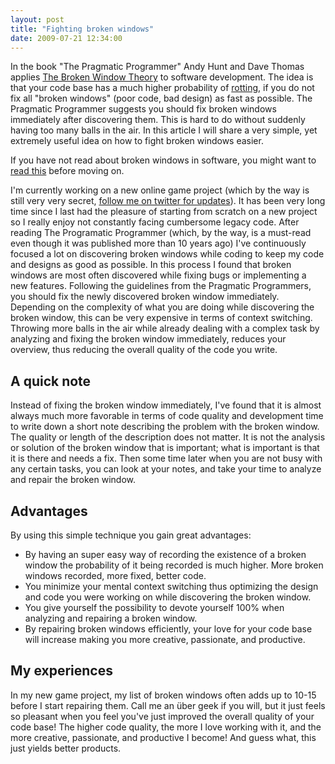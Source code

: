 ```yaml
---
layout: post
title: "Fighting broken windows"
date: 2009-07-21 12:34:00
---
```

In the book "The Pragmatic Programmer" Andy Hunt and Dave Thomas applies [The Broken Window Theory](http://www.codinghorror.com/blog/files/Atlantic%20Monthly%20-%20Broken%20Windows.htm) to software development. The idea is that your code base has a much higher probability of [rotting](http://en.wikipedia.org/wiki/Software_rot), if you do not fix all "broken windows" (poor code, bad design) as fast as possible. The Pragmatic Programmer suggests you should fix broken windows immediately after discovering them. This is hard to do without suddenly having too many balls in the air. In this article I will share a very simple, yet extremely useful idea on how to fight broken windows easier.

If you have not read about broken windows in software, you might want to [read this](http://www.pragprog.com/the-pragmatic-programmer/extracts/software-entropy) before moving on.

I'm currently working on a new online game project (which by the way is still very very secret, [follow me on twitter for updates](http://twitter.com/rasmusrn)). It has been very long time since I last had the pleasure of starting from scratch on a new project so I really enjoy not constantly facing cumbersome legacy code. After reading The Programatic Programmer (which, by the way, is a must-read even though it was published more than 10 years ago) I've continuously focused a lot on discovering broken windows while coding to keep my code and designs as good as possible. In this process I found that broken windows are most often discovered while fixing bugs or implementing a new features. Following the guidelines from the Pragmatic Programmers, you should fix the newly discovered broken window immediately. Depending on the complexity of what you are doing while discovering the broken window, this can be very expensive in terms of context switching. Throwing more balls in the air while already dealing with a complex task by analyzing and fixing the broken window immediately, reduces your overview, thus reducing the overall quality of the code you write.

A quick note
----------

Instead of fixing the broken window immediately, I've found that it is almost always much more favorable in terms of code quality and development time to write down a short note describing the problem with the broken window. The quality or length of the description does not matter. It is not the analysis or solution of the broken window that is important; what is important is that it is there and needs a fix. Then some time later when you are not busy with any certain tasks, you can look at your notes, and take your time to analyze and repair the broken window.

Advantages
----------

By using this simple technique you gain great advantages:

* By having an super easy way of recording the existence of a broken window the probability of it being recorded is much higher. More broken windows recorded, more fixed, better code.
* You minimize your mental context switching thus optimizing the design and code you were working on while discovering the broken window.
* You give yourself the possibility to devote yourself 100% when analyzing and repairing a broken window.
* By repairing broken windows efficiently, your love for your code base will increase making you more creative, passionate, and productive.

My experiences
-------------

In my new game project, my list of broken windows often adds up to 10-15 before I start repairing them. Call me an über geek if you will, but it just feels so pleasant when you feel you've just improved the overall quality of your code base! The higher code quality, the more I love working with it, and the more creative, passionate, and productive I become! And guess what, this just yields better products.
